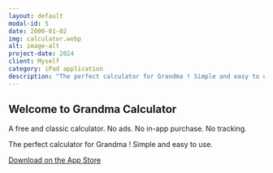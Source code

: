 ```yaml
---
layout: default
modal-id: 5
date: 2000-01-02
img: calculator.webp
alt: image-alt
project-date: 2024
client: Myself
category: iPad application
description: "The perfect calculator for Grandma ! Simple and easy to use."
---
```


## Welcome to Grandma Calculator

A free and classic calculator. No ads. No in-app purchase. No tracking.

The perfect calculator for Grandma ! Simple and easy to use.

[Download on the App Store](https://apps.apple.com/app/id1546631829)



